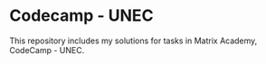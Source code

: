 # Codecamp - UNEC

This repository includes my solutions for tasks in Matrix Academy, CodeCamp - UNEC.
